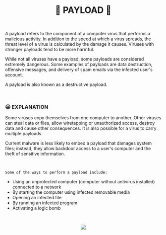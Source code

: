 <p>
  <h1 align="center">🧬 PAYLOAD 🧬</h1>
</p>

<p>

  <br>

  A payload refers to the component of a computer virus that performs a malicious activity. In addition to the speed at which a virus spreads, the threat level of a virus   is calculated by the damage it causes. Viruses with stronger payloads tend to be more harmful.

  While not all viruses have a payload, some payloads are considered extremely dangerous. Some examples of payloads are data destruction, offensive messages, and delivery   of spam emails via the infected user's account.

  A payload is also known as a destructive payload.
</p>
<br>

### 😀 EXPLANATION

<p>
Some viruses copy themselves from one computer to another. Other viruses can steal data or files, allow wiretapping or unauthorized access, destroy data and cause other consequences. It is also possible for a virus to carry multiple payloads.

Current malware is less likely to embed a payload that damages system files; instead, they allow backdoor access to a user's computer and the theft of sensitive information.

<br>

`Some of the ways to perform a payload include:`

- Using an unprotected computer (computer without antivirus installed) connected to a network
- By starting the computer using infected removable media
- Opening an infected file
- By running an infected program
- Activating a logic bomb
</p>
<br>

<p align="center">
  <img src="https://user-images.githubusercontent.com/59760485/197615087-501a14e7-b599-486e-8396-83812ceb926d.jpg">
</p>

